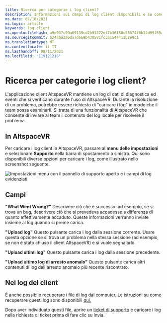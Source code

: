 ```yaml
---
title: Ricerca per categorie i log client?
description: Informazioni sui campi di log client disponibili e su come caricare i log client quando si verificano problemi con AltspaceVR.
ms.date: 02/10/2021
ms.topic: article
keywords: log client
ms.openlocfilehash: a9e937c99a69139cd2b91372ef7b36180c55574f6b34d99f59a2a099b92c4081
ms.sourcegitcommit: b248ba2a6da7d669b430581fc3a1544413b2e9c1
ms.translationtype: MT
ms.contentlocale: it-IT
ms.lasthandoff: 08/11/2021
ms.locfileid: "119121216"
---
```

# <a name="how-do-i-upload-my-client-logs"></a>Ricerca per categorie i log client?

L'applicazione client AltspaceVR mantiene un log di dati di diagnostica ed eventi che si verificano durante l'uso di AltspaceVR. Durante la risoluzione di un problema, potrebbe essere richiesto di "caricare i log" in modo che il team possa esaminarli. Si tratta di una funzionalità di AltspaceVR che consente di inviare al team il contenuto del log locale per risolvere il problema.

## <a name="in-altspacevr"></a>In AltspaceVR

Per caricare i log client in AltspaceVR, passare al **menu delle impostazioni** e selezionare **Supporto** nella barra di spostamento a sinistra. Qui sono disponibili diverse opzioni per caricare i log, come illustrato nello screenshot seguente.

![Impostazioni menu con il pannello di supporto aperto e i campi di log evidenziati](images/help-altvr-uploadlogs.png)

## <a name="fields"></a>Campi

**"What Went Wrong?"**
Descrivere ciò che è successo: ad esempio, se si trova un bug, descrivere ciò che si prevedeva accadesse a differenza di quanto effettivamente accaduto. Queste informazioni verranno inviate insieme al log quando si preme carica.

**"Upload log"** Questo pulsante carica i log dalla sessione corrente. Usare questa opzione se si trova un problema nella stessa sessione (ad esempio, se non è stato chiuso il client AltspaceVR) e si vuole segnalarlo.

**"Upload ultimi log"** Questo pulsante carica i log dalla sessione precedente.

**"Upload ultimo log di arresto anomalo"** Questo pulsante carica altri contenuti di log dall'arresto anomalo più recente riscontrato.

## <a name="in-client-logs"></a>Nei log del client

È anche possibile recuperare i file di log dal computer. Le istruzioni su come recuperare questi log sono disponibili [qui.](https://docs.microsoft.com/windows/mixed-reality/altspace-vr/faqs/app-version#in-client-logs)

Dopo aver individuato questi file, aprire un [ticket di supporto](https://help.altvr.com/hc/en-us/requests/new) e caricare i log nella richiesta di ticket prima di fare clic su Invia.
